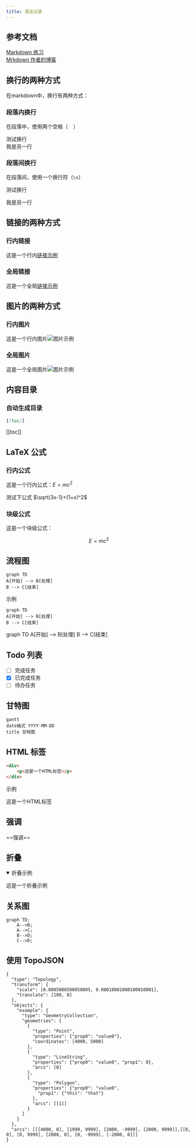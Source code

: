 ```yaml
--- 
title: 语法记录
---
```


## 参考文档

[Markdown 练习](https://www.markdowntutorial.com/zh-cn/)  
[Mrkdown 作者的博客](https://daringfireball.net/projects/markdown/)

## 换行的两种方式

在markdown中，换行有两种方式：

### 段落内换行

在段落中，使用两个空格（`  `）

测试换行  
我是另一行

### 段落间换行

在段落间，使用一个换行符（`\n`）

测试换行  

我是另一行

## 链接的两种方式

### 行内链接

这是一个行内[链接示例](https://www.markdown.xyz/basic-syntax/#links)

### 全局链接

这是一个全局[链接示例][链接示例]

[链接示例]: https://www.markdown.xyz/basic-syntax/#links

## 图片的两种方式

### 行内图片

这是一个行内图片![图片示例](./image.avif)

### 全局图片

这是一个全局图片![图片示例][图片示例]

[图片示例]: ./image.avif

## 内容目录

### 自动生成目录

```markdown
[[toc]]
```

[[toc]]

## LaTeX 公式

### 行内公式

这是一个行内公式：$E=mc^2$

测试下公式 $\sqrt{3x-1}+(1+x)^2$

### 块级公式

这是一个块级公式：

$$
E=mc^2
$$

## 流程图

```mermaid
graph TD
A[开始] --> B[处理]
B --> C[结束]
```

示例

```mermaid
graph TD
A[开始] --> B[处理]
B --> C[结束]
```


graph TD
A[开始] --> B[处理]
B --> C[结束]

## Todo 列表

- [ ] 完成任务
- [x] 已完成任务
- [ ] 待办任务

## 甘特图

```mermaid
gantt
date格式 YYYY-MM-DD
title 甘特图

```

## HTML 标签

```html
<div>
    <p>这是一个HTML标签</p>
</div>
```

示例

<div>
    <p>这是一个HTML标签</p>
</div>

## 强调

==强调==

## 折叠

<details open>
    <summary>折叠示例</summary>
    <p>这是一个折叠示例</p>
</details>


## 关系图

```mermaid
graph TD;
    A-->B;
    A-->C;
    B-->D;
    C-->D;
```

## 使用 TopoJSON

```topojson
{
  "type": "Topology",
  "transform": {
    "scale": [0.0005000500050005, 0.00010001000100010001],
    "translate": [100, 0]
  },
  "objects": {
    "example": {
      "type": "GeometryCollection",
      "geometries": [
        {
          "type": "Point",
          "properties": {"prop0": "value0"},
          "coordinates": [4000, 5000]
        },
        {
          "type": "LineString",
          "properties": {"prop0": "value0", "prop1": 0},
          "arcs": [0]
        },
        {
          "type": "Polygon",
          "properties": {"prop0": "value0",
            "prop1": {"this": "that"}
          },
          "arcs": [[1]]
        }
      ]
    }
  },
  "arcs": [[[4000, 0], [1999, 9999], [2000, -9999], [2000, 9999]],[[0, 0], [0, 9999], [2000, 0], [0, -9999], [-2000, 0]]]
}
```
